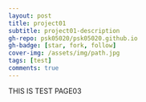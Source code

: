 ```yaml
---
layout: post
title: project01
subtitle: project01-description
gh-repo: psk05020/psk05020.github.io
gh-badge: [star, fork, follow]
cover-img: /assets/img/path.jpg
tags: [test]
comments: true
---
```


THIS IS TEST PAGE03
